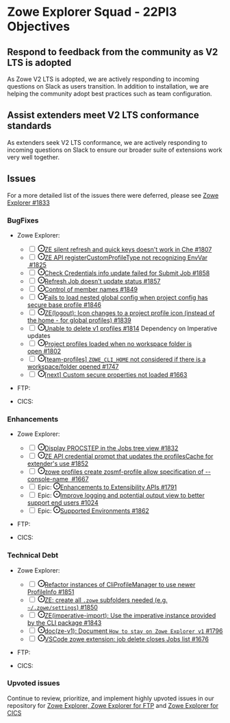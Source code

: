 # Zowe Explorer Squad - 22PI3 Objectives

## Respond to feedback from the community as V2 LTS is adopted

As Zowe V2 LTS is adopted, we are actively responding to incoming questions on Slack as users transition. In addition to installation, we are helping the community adopt best practices such as team configuration.

## Assist extenders meet V2 LTS conformance standards

As extenders seek V2 LTS conformance, we are actively responding to incoming questions on Slack to ensure our broader suite of extensions work very well together.

## Issues

For a more detailed list of the issues there were deferred, please see [Zowe Explorer #1833](https://github.com/zowe/vscode-extension-for-zowe/issues/1833)

<td class="d-block comment-body markdown-body  js-comment-body">
          <h3 dir="auto">BugFixes</h3>
<ul dir="auto">
<li>
<p dir="auto">Zowe Explorer:</p>
<ul class="contains-task-list">
<li class="task-list-item enabled position-relative border-right-0">
  <input type="checkbox" id="" class="task-list-item-checkbox"> <span class="reference"><svg class="octicon octicon-issue-opened open mr-1" title="Open" viewBox="0 0 16 16" version="1.1" width="16" height="16" aria-hidden="true"><path d="M8 9.5a1.5 1.5 0 100-3 1.5 1.5 0 000 3z"></path><path fill-rule="evenodd" d="M8 0a8 8 0 100 16A8 8 0 008 0zM1.5 8a6.5 6.5 0 1113 0 6.5 6.5 0 01-13 0z"></path></svg><a class="issue-link js-issue-link ghh-issue-x tooltipstered" data-error-text="Failed to load title" data-id="1235569267" data-permission-text="Title is private" data-url="https://github.com/zowe/vscode-extension-for-zowe/issues/1807" data-hovercard-type="issue" href="https://github.com/zowe/vscode-extension-for-zowe/issues/1807" style="box-shadow: transparent 0px 0px;">ZE silent refresh and quick keys doesn't work in Che<span class="issue-shorthand">&nbsp;#1807</span></a></span></li>
<li class="task-list-item enabled position-relative border-right-0">
  <input type="checkbox" id="" class="task-list-item-checkbox"> <span class="reference"><svg class="octicon octicon-issue-opened open mr-1" title="Open" viewBox="0 0 16 16" version="1.1" width="16" height="16" aria-hidden="true"><path d="M8 9.5a1.5 1.5 0 100-3 1.5 1.5 0 000 3z"></path><path fill-rule="evenodd" d="M8 0a8 8 0 100 16A8 8 0 008 0zM1.5 8a6.5 6.5 0 1113 0 6.5 6.5 0 01-13 0z"></path></svg><a class="issue-link js-issue-link ghh-issue-x tooltipstered" data-error-text="Failed to load title" data-id="1256985543" data-permission-text="Title is private" data-url="https://github.com/zowe/vscode-extension-for-zowe/issues/1825" data-hovercard-type="issue" href="https://github.com/zowe/vscode-extension-for-zowe/issues/1825" style="box-shadow: transparent 0px 0px;">ZE API registerCustomProfileType not recognizing EnvVar <span class="issue-shorthand">&nbsp;#1825</span></a></span></li>
<li class="task-list-item enabled position-relative border-right-0">
  <input type="checkbox" id="" class="task-list-item-checkbox"> <span class="reference"><svg class="octicon octicon-issue-opened open mr-1" title="Open" viewBox="0 0 16 16" version="1.1" width="16" height="16" aria-hidden="true"><path d="M8 9.5a1.5 1.5 0 100-3 1.5 1.5 0 000 3z"></path><path fill-rule="evenodd" d="M8 0a8 8 0 100 16A8 8 0 008 0zM1.5 8a6.5 6.5 0 1113 0 6.5 6.5 0 01-13 0z"></path></svg><a class="issue-link js-issue-link ghh-issue-x tooltipstered tooltipped-ne" data-error-text="Failed to load title" data-id="1280789935" data-permission-text="Title is private" data-hovercard-type="issue" href="https://github.com/zowe/vscode-extension-for-zowe/issues/1858" style="box-shadow: transparent 0px 0px;" aria-label="zowe/vscode-extension-for-zowe#1858, Check Credentials info update failed for Submit Job">Check Credentials info update failed for Submit Job<span class="issue-shorthand">&nbsp;#1858</span></a></span></li>
<li class="task-list-item enabled position-relative border-right-0">
  <input type="checkbox" id="" class="task-list-item-checkbox"> <span class="reference"><svg class="octicon octicon-issue-opened open mr-1" title="Open" viewBox="0 0 16 16" version="1.1" width="16" height="16" aria-hidden="true"><path d="M8 9.5a1.5 1.5 0 100-3 1.5 1.5 0 000 3z"></path><path fill-rule="evenodd" d="M8 0a8 8 0 100 16A8 8 0 008 0zM1.5 8a6.5 6.5 0 1113 0 6.5 6.5 0 01-13 0z"></path></svg><a class="issue-link js-issue-link ghh-issue-x tooltipstered tooltipped-ne" data-error-text="Failed to load title" data-id="1280786959" data-permission-text="Title is private" data-hovercard-type="issue" href="https://github.com/zowe/vscode-extension-for-zowe/issues/1857" style="box-shadow: transparent 0px 0px;" aria-label="zowe/vscode-extension-for-zowe#1857, Refresh Job doesn't update status">Refresh Job doesn't update status<span class="issue-shorthand">&nbsp;#1857</span></a></span></li>
<li class="task-list-item enabled position-relative border-right-0" draggable="false">
  <input type="checkbox" id="" class="task-list-item-checkbox"> <span class="reference"><svg class="octicon octicon-issue-opened open mr-1" title="Open" viewBox="0 0 16 16" version="1.1" width="16" height="16" aria-hidden="true"><path d="M8 9.5a1.5 1.5 0 100-3 1.5 1.5 0 000 3z"></path><path fill-rule="evenodd" d="M8 0a8 8 0 100 16A8 8 0 008 0zM1.5 8a6.5 6.5 0 1113 0 6.5 6.5 0 01-13 0z"></path></svg><a class="issue-link js-issue-link ghh-issue-x tooltipstered tooltipped-ne" data-error-text="Failed to load title" data-id="1276698846" data-permission-text="Title is private" data-hovercard-type="issue" href="https://github.com/zowe/vscode-extension-for-zowe/issues/1849" style="box-shadow: transparent 0px 0px;" aria-label="zowe/vscode-extension-for-zowe#1849, Control of member names">Control of member names<span class="issue-shorthand">&nbsp;#1849</span></a></span></li>
<li class="task-list-item enabled position-relative border-right-0">
  <input type="checkbox" id="" class="task-list-item-checkbox"> <span class="reference"><svg class="octicon octicon-issue-opened open mr-1" title="Open" viewBox="0 0 16 16" version="1.1" width="16" height="16" aria-hidden="true"><path d="M8 9.5a1.5 1.5 0 100-3 1.5 1.5 0 000 3z"></path><path fill-rule="evenodd" d="M8 0a8 8 0 100 16A8 8 0 008 0zM1.5 8a6.5 6.5 0 1113 0 6.5 6.5 0 01-13 0z"></path></svg><a class="issue-link js-issue-link ghh-issue-x tooltipstered tooltipped-ne" data-error-text="Failed to load title" data-id="1270975175" data-permission-text="Title is private" data-hovercard-type="issue" href="https://github.com/zowe/vscode-extension-for-zowe/issues/1846" style="box-shadow: transparent 0px 0px;" aria-label="zowe/vscode-extension-for-zowe#1846, Fails to load nested global config when project config has secure base profile">Fails to load nested global config when project config has secure base profile<span class="issue-shorthand">&nbsp;#1846</span></a></span></li>
<li class="task-list-item enabled position-relative border-right-0" draggable="false">
  <input type="checkbox" id="" class="task-list-item-checkbox"> <span class="reference"><svg class="octicon octicon-issue-opened open mr-1" title="Open" viewBox="0 0 16 16" version="1.1" width="16" height="16" aria-hidden="true"><path d="M8 9.5a1.5 1.5 0 100-3 1.5 1.5 0 000 3z"></path><path fill-rule="evenodd" d="M8 0a8 8 0 100 16A8 8 0 008 0zM1.5 8a6.5 6.5 0 1113 0 6.5 6.5 0 01-13 0z"></path></svg><a class="issue-link js-issue-link ghh-issue-x tooltipstered tooltipped-ne" data-error-text="Failed to load title" data-id="1264900895" data-permission-text="Title is private" data-hovercard-type="issue" href="https://github.com/zowe/vscode-extension-for-zowe/issues/1839" style="box-shadow: transparent 0px 0px;" aria-label="zowe/vscode-extension-for-zowe#1839, ZE(logout): Icon changes to a project profile icon (instead of the home - for global profiles)">ZE(logout): Icon changes to a project profile icon (instead of the home - for global profiles)<span class="issue-shorthand">&nbsp;#1839</span></a></span></li>
<li class="task-list-item enabled position-relative border-right-0">
  <input type="checkbox" id="" class="task-list-item-checkbox"> <span class="reference"><svg class="octicon octicon-issue-opened open mr-1" title="Open" viewBox="0 0 16 16" version="1.1" width="16" height="16" aria-hidden="true"><path d="M8 9.5a1.5 1.5 0 100-3 1.5 1.5 0 000 3z"></path><path fill-rule="evenodd" d="M8 0a8 8 0 100 16A8 8 0 008 0zM1.5 8a6.5 6.5 0 1113 0 6.5 6.5 0 01-13 0z"></path></svg><a class="issue-link js-issue-link ghh-issue-x tooltipstered tooltipped-ne" data-error-text="Failed to load title" data-id="1238760386" data-permission-text="Title is private" data-hovercard-type="issue" href="https://github.com/zowe/vscode-extension-for-zowe/issues/1814" style="box-shadow: transparent 0px 0px;" aria-label="zowe/vscode-extension-for-zowe#1814, Unable to delete v1 profiles">Unable to delete v1 profiles<span class="issue-shorthand">&nbsp;#1814</span></a></span> Dependency on Imperative updates</li>
<li class="task-list-item enabled position-relative border-right-0" draggable="false">
  <input type="checkbox" id="" class="task-list-item-checkbox"> <span class="reference"><svg class="octicon octicon-issue-opened open mr-1" title="Open" viewBox="0 0 16 16" version="1.1" width="16" height="16" aria-hidden="true"><path d="M8 9.5a1.5 1.5 0 100-3 1.5 1.5 0 000 3z"></path><path fill-rule="evenodd" d="M8 0a8 8 0 100 16A8 8 0 008 0zM1.5 8a6.5 6.5 0 1113 0 6.5 6.5 0 01-13 0z"></path></svg><a class="issue-link js-issue-link ghh-issue-x tooltipstered tooltipped-ne" data-error-text="Failed to load title" data-id="1234353635" data-permission-text="Title is private" data-hovercard-type="issue" href="https://github.com/zowe/vscode-extension-for-zowe/issues/1802" style="box-shadow: transparent 0px 0px;" aria-label="zowe/vscode-extension-for-zowe#1802, Project profiles loaded when no workspace folder is open">Project profiles loaded when no workspace folder is open<span class="issue-shorthand">&nbsp;#1802</span></a></span></li>
<li class="task-list-item enabled position-relative border-right-0">
  <input type="checkbox" id="" class="task-list-item-checkbox"> <span class="reference"><svg class="octicon octicon-issue-opened open mr-1" title="Open" viewBox="0 0 16 16" version="1.1" width="16" height="16" aria-hidden="true"><path d="M8 9.5a1.5 1.5 0 100-3 1.5 1.5 0 000 3z"></path><path fill-rule="evenodd" d="M8 0a8 8 0 100 16A8 8 0 008 0zM1.5 8a6.5 6.5 0 1113 0 6.5 6.5 0 01-13 0z"></path></svg><a class="issue-link js-issue-link ghh-issue-x tooltipstered" data-error-text="Failed to load title" data-id="1203293037" data-permission-text="Title is private" data-url="https://github.com/zowe/vscode-extension-for-zowe/issues/1747" data-hovercard-type="issue" href="https://github.com/zowe/vscode-extension-for-zowe/issues/1747" style="box-shadow: transparent 0px 0px;">[team-profiles] <code>ZOWE_CLI_HOME</code> not considered if there is a workspace/folder opened<span class="issue-shorthand">&nbsp;#1747</span></a></span></li>
<li class="task-list-item enabled position-relative border-right-0">
  <input type="checkbox" id="" class="task-list-item-checkbox"> <span class="reference"><svg class="octicon octicon-issue-opened open mr-1" title="Open" viewBox="0 0 16 16" version="1.1" width="16" height="16" aria-hidden="true"><path d="M8 9.5a1.5 1.5 0 100-3 1.5 1.5 0 000 3z"></path><path fill-rule="evenodd" d="M8 0a8 8 0 100 16A8 8 0 008 0zM1.5 8a6.5 6.5 0 1113 0 6.5 6.5 0 01-13 0z"></path></svg><a class="issue-link js-issue-link ghh-issue-x tooltipstered" data-error-text="Failed to load title" data-id="1128568401" data-permission-text="Title is private" data-url="https://github.com/zowe/vscode-extension-for-zowe/issues/1663" data-hovercard-type="issue" href="https://github.com/zowe/vscode-extension-for-zowe/issues/1663" style="box-shadow: transparent 0px 0px;">[next] Custom secure properties not loaded<span class="issue-shorthand">&nbsp;#1663</span></a></span></li>
</ul>
</li>
<li>
<p dir="auto">FTP:</p>
</li>
<li>
<p dir="auto">CICS:</p>
</li>
</ul>
<h3 dir="auto">Enhancements</h3>
<ul dir="auto">
<li>
<p dir="auto">Zowe Explorer:</p>
<ul class="contains-task-list">
<li class="task-list-item enabled position-relative border-right-0">
  <input type="checkbox" id="" class="task-list-item-checkbox"> <span class="reference"><svg class="octicon octicon-issue-opened open mr-1" title="Open" viewBox="0 0 16 16" version="1.1" width="16" height="16" aria-hidden="true"><path d="M8 9.5a1.5 1.5 0 100-3 1.5 1.5 0 000 3z"></path><path fill-rule="evenodd" d="M8 0a8 8 0 100 16A8 8 0 008 0zM1.5 8a6.5 6.5 0 1113 0 6.5 6.5 0 01-13 0z"></path></svg><a class="issue-link js-issue-link ghh-issue-x tooltipstered" data-error-text="Failed to load title" data-id="1263301074" data-permission-text="Title is private" data-url="https://github.com/zowe/vscode-extension-for-zowe/issues/1832" data-hovercard-type="issue" href="https://github.com/zowe/vscode-extension-for-zowe/issues/1832" style="box-shadow: transparent 0px 0px;">Display PROCSTEP in the Jobs tree view<span class="issue-shorthand">&nbsp;#1832</span></a></span></li>
<li class="task-list-item enabled position-relative border-right-0">
  <input type="checkbox" id="" class="task-list-item-checkbox"> <span class="reference"><svg class="octicon octicon-issue-opened open mr-1" title="Open" viewBox="0 0 16 16" version="1.1" width="16" height="16" aria-hidden="true"><path d="M8 9.5a1.5 1.5 0 100-3 1.5 1.5 0 000 3z"></path><path fill-rule="evenodd" d="M8 0a8 8 0 100 16A8 8 0 008 0zM1.5 8a6.5 6.5 0 1113 0 6.5 6.5 0 01-13 0z"></path></svg><a class="issue-link js-issue-link ghh-issue-x tooltipstered" data-error-text="Failed to load title" data-id="1278963241" data-permission-text="Title is private" data-url="https://github.com/zowe/vscode-extension-for-zowe/issues/1852" data-hovercard-type="issue" href="https://github.com/zowe/vscode-extension-for-zowe/issues/1852" style="box-shadow: transparent 0px 0px;">ZE API credential prompt that updates the profilesCache for extender's use<span class="issue-shorthand">&nbsp;#1852</span></a></span></li>
<li class="task-list-item enabled position-relative border-right-0">
  <input type="checkbox" id="" class="task-list-item-checkbox"> <span class="reference"><svg class="octicon octicon-issue-opened open mr-1" title="Open" viewBox="0 0 16 16" version="1.1" width="16" height="16" aria-hidden="true"><path d="M8 9.5a1.5 1.5 0 100-3 1.5 1.5 0 000 3z"></path><path fill-rule="evenodd" d="M8 0a8 8 0 100 16A8 8 0 008 0zM1.5 8a6.5 6.5 0 1113 0 6.5 6.5 0 01-13 0z"></path></svg><a class="issue-link js-issue-link ghh-issue-x tooltipstered" data-error-text="Failed to load title" data-id="1131258627" data-permission-text="Title is private" data-url="https://github.com/zowe/vscode-extension-for-zowe/issues/1667" data-hovercard-type="issue" href="https://github.com/zowe/vscode-extension-for-zowe/issues/1667" style="box-shadow: transparent 0px 0px;">zowe profiles create zosmf-profile allow specification of --console-name <span class="issue-shorthand">&nbsp;#1667</span></a></span></li>
<li class="task-list-item enabled position-relative border-right-0">
  <input type="checkbox" id="" class="task-list-item-checkbox"> Epic: <span class="reference"><svg class="octicon octicon-issue-opened open mr-1" title="Open" viewBox="0 0 16 16" version="1.1" width="16" height="16" aria-hidden="true"><path d="M8 9.5a1.5 1.5 0 100-3 1.5 1.5 0 000 3z"></path><path fill-rule="evenodd" d="M8 0a8 8 0 100 16A8 8 0 008 0zM1.5 8a6.5 6.5 0 1113 0 6.5 6.5 0 01-13 0z"></path></svg><a class="issue-link js-issue-link ghh-issue-x tooltipstered" data-error-text="Failed to load title" data-id="1229725091" data-permission-text="Title is private" data-url="https://github.com/zowe/vscode-extension-for-zowe/issues/1791" data-hovercard-type="issue" href="https://github.com/zowe/vscode-extension-for-zowe/issues/1791" style="box-shadow: transparent 0px 0px;">Enhancements to Extensibility APIs<span class="issue-shorthand">&nbsp;#1791</span></a></span></li>
<li class="task-list-item enabled position-relative border-right-0">
  <input type="checkbox" id="" class="task-list-item-checkbox"> Epic: <span class="reference"><svg class="octicon octicon-issue-opened open mr-1" title="Open" viewBox="0 0 16 16" version="1.1" width="16" height="16" aria-hidden="true"><path d="M8 9.5a1.5 1.5 0 100-3 1.5 1.5 0 000 3z"></path><path fill-rule="evenodd" d="M8 0a8 8 0 100 16A8 8 0 008 0zM1.5 8a6.5 6.5 0 1113 0 6.5 6.5 0 01-13 0z"></path></svg><a class="issue-link js-issue-link ghh-issue-x tooltipstered" data-error-text="Failed to load title" data-id="708046773" data-permission-text="Title is private" data-url="https://github.com/zowe/vscode-extension-for-zowe/issues/1024" data-hovercard-type="issue" href="https://github.com/zowe/vscode-extension-for-zowe/issues/1024" style="box-shadow: transparent 0px 0px;">Improve logging and potential output view to better support end users<span class="issue-shorthand">&nbsp;#1024</span></a></span></li>
<li class="task-list-item enabled position-relative border-right-0">
  <input type="checkbox" id="" class="task-list-item-checkbox"> Epic: <span class="reference"><svg class="octicon octicon-issue-opened open mr-1" title="Open" viewBox="0 0 16 16" version="1.1" width="16" height="16" aria-hidden="true"><path d="M8 9.5a1.5 1.5 0 100-3 1.5 1.5 0 000 3z"></path><path fill-rule="evenodd" d="M8 0a8 8 0 100 16A8 8 0 008 0zM1.5 8a6.5 6.5 0 1113 0 6.5 6.5 0 01-13 0z"></path></svg><a class="issue-link js-issue-link ghh-issue-x tooltipstered" data-error-text="Failed to load title" data-id="1294541928" data-permission-text="Title is private" data-url="https://github.com/zowe/vscode-extension-for-zowe/issues/1862" data-hovercard-type="issue" href="https://github.com/zowe/vscode-extension-for-zowe/issues/1862" style="box-shadow: transparent 0px 0px;">Supported Environments<span class="issue-shorthand">&nbsp;#1862</span></a></span></li>
</ul>
</li>
<li>
<p dir="auto">FTP:</p>
</li>
<li>
<p dir="auto">CICS:</p>
</li>
</ul>
<h3 dir="auto">Technical Debt</h3>
<ul dir="auto">
<li>
<p dir="auto">Zowe Explorer:</p>
<ul class="contains-task-list">
<li class="task-list-item enabled position-relative border-right-0">
  <input type="checkbox" id="" class="task-list-item-checkbox"> <span class="reference"><svg class="octicon octicon-issue-opened open mr-1" title="Open" viewBox="0 0 16 16" version="1.1" width="16" height="16" aria-hidden="true"><path d="M8 9.5a1.5 1.5 0 100-3 1.5 1.5 0 000 3z"></path><path fill-rule="evenodd" d="M8 0a8 8 0 100 16A8 8 0 008 0zM1.5 8a6.5 6.5 0 1113 0 6.5 6.5 0 01-13 0z"></path></svg><a class="issue-link js-issue-link ghh-issue-x tooltipstered" data-error-text="Failed to load title" data-id="1278928693" data-permission-text="Title is private" data-url="https://github.com/zowe/vscode-extension-for-zowe/issues/1851" data-hovercard-type="issue" href="https://github.com/zowe/vscode-extension-for-zowe/issues/1851" style="box-shadow: transparent 0px 0px;">Refactor instances of CliProfileManager to use newer ProfileInfo<span class="issue-shorthand">&nbsp;#1851</span></a></span></li>
<li class="task-list-item enabled position-relative border-right-0">
  <input type="checkbox" id="" class="task-list-item-checkbox"> <span class="reference"><svg class="octicon octicon-issue-opened open mr-1" title="Open" viewBox="0 0 16 16" version="1.1" width="16" height="16" aria-hidden="true"><path d="M8 9.5a1.5 1.5 0 100-3 1.5 1.5 0 000 3z"></path><path fill-rule="evenodd" d="M8 0a8 8 0 100 16A8 8 0 008 0zM1.5 8a6.5 6.5 0 1113 0 6.5 6.5 0 01-13 0z"></path></svg><a class="issue-link js-issue-link ghh-issue-x tooltipstered" data-error-text="Failed to load title" data-id="1278554407" data-permission-text="Title is private" data-url="https://github.com/zowe/vscode-extension-for-zowe/issues/1850" data-hovercard-type="issue" href="https://github.com/zowe/vscode-extension-for-zowe/issues/1850" style="box-shadow: transparent 0px 0px;">ZE: create all <code>.zowe</code> subfolders needed (e.g. <code>~/.zowe/settings</code>)<span class="issue-shorthand">&nbsp;#1850</span></a></span></li>
<li class="task-list-item enabled position-relative border-right-0">
  <input type="checkbox" id="" class="task-list-item-checkbox"> <span class="reference"><svg class="octicon octicon-issue-opened open mr-1" title="Open" viewBox="0 0 16 16" version="1.1" width="16" height="16" aria-hidden="true"><path d="M8 9.5a1.5 1.5 0 100-3 1.5 1.5 0 000 3z"></path><path fill-rule="evenodd" d="M8 0a8 8 0 100 16A8 8 0 008 0zM1.5 8a6.5 6.5 0 1113 0 6.5 6.5 0 01-13 0z"></path></svg><a class="issue-link js-issue-link ghh-issue-x tooltipstered" data-error-text="Failed to load title" data-id="1266544442" data-permission-text="Title is private" data-url="https://github.com/zowe/vscode-extension-for-zowe/issues/1843" data-hovercard-type="issue" href="https://github.com/zowe/vscode-extension-for-zowe/issues/1843" style="box-shadow: transparent 0px 0px;">ZE(imperative-import): Use the imperative instance provided by the CLI package<span class="issue-shorthand">&nbsp;#1843</span></a></span></li>
<li class="task-list-item enabled position-relative border-right-0">
  <input type="checkbox" id="" class="task-list-item-checkbox"> <span class="reference"><svg class="octicon octicon-issue-opened open mr-1" title="Open" viewBox="0 0 16 16" version="1.1" width="16" height="16" aria-hidden="true"><path d="M8 9.5a1.5 1.5 0 100-3 1.5 1.5 0 000 3z"></path><path fill-rule="evenodd" d="M8 0a8 8 0 100 16A8 8 0 008 0zM1.5 8a6.5 6.5 0 1113 0 6.5 6.5 0 01-13 0z"></path></svg><a class="issue-link js-issue-link ghh-issue-x tooltipstered" data-error-text="Failed to load title" data-id="1231392174" data-permission-text="Title is private" data-url="https://github.com/zowe/vscode-extension-for-zowe/issues/1796" data-hovercard-type="issue" href="https://github.com/zowe/vscode-extension-for-zowe/issues/1796" style="box-shadow: transparent 0px 0px;">doc(ze-v1): Document <code>How to stay on Zowe Explorer v1</code><span class="issue-shorthand">&nbsp;#1796</span></a></span></li>
<li class="task-list-item enabled position-relative border-right-0">
  <input type="checkbox" id="" class="task-list-item-checkbox"> <span class="reference"><svg class="octicon octicon-issue-opened open mr-1" title="Open" viewBox="0 0 16 16" version="1.1" width="16" height="16" aria-hidden="true"><path d="M8 9.5a1.5 1.5 0 100-3 1.5 1.5 0 000 3z"></path><path fill-rule="evenodd" d="M8 0a8 8 0 100 16A8 8 0 008 0zM1.5 8a6.5 6.5 0 1113 0 6.5 6.5 0 01-13 0z"></path></svg><a class="issue-link js-issue-link ghh-issue-x tooltipstered" data-error-text="Failed to load title" data-id="1145740794" data-permission-text="Title is private" data-url="https://github.com/zowe/vscode-extension-for-zowe/issues/1676" data-hovercard-type="issue" href="https://github.com/zowe/vscode-extension-for-zowe/issues/1676" style="box-shadow: transparent 0px 0px;">VSCode zowe extension: job delete closes Jobs list<span class="issue-shorthand">&nbsp;#1676</span></a></span></li>
</ul>
</li>
<li>
<p dir="auto">FTP:</p>
</li>
<li>
<p dir="auto">CICS:&nbsp;</p>
</li>
</ul>
      </td>

### Upvoted issues

Continue to review, prioritize, and implement highly upvoted issues in our repository for [Zowe Explorer, Zowe Explorer for FTP](https://github.com/zowe/vscode-extension-for-zowe/issues?q=is%3Aissue+is%3Aopen+sort%3Areactions-%2B1-desc) and [Zowe Explorer for CICS](https://github.com/zowe/vscode-extension-for-cics/issues?q=is%3Aissue+is%3Aopen+sort%3Areactions-%2B1-desc)
